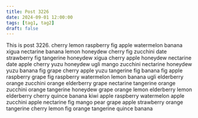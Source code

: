 ```yaml
---
title: Post 3226
date: 2024-09-01 12:00:00
tags: [tag1, tag2]
draft: false
---
```

This is post 3226.
cherry
lemon
raspberry
fig
apple
watermelon
banana
xigua
nectarine
banana
lemon
honeydew
cherry
fig
zucchini
date
strawberry
fig
tangerine
honeydew
xigua
cherry
apple
honeydew
nectarine
date
apple
cherry
yuzu
honeydew
ugli
mango
zucchini
nectarine
honeydew
yuzu
banana
fig
grape
cherry
apple
yuzu
tangerine
fig
banana
fig
apple
raspberry
grape
fig
raspberry
watermelon
lemon
banana
ugli
elderberry
orange
zucchini
orange
elderberry
grape
nectarine
tangerine
orange
zucchini
orange
tangerine
honeydew
grape
orange
lemon
elderberry
lemon
elderberry
cherry
quince
banana
kiwi
apple
raspberry
watermelon
apple
zucchini
apple
nectarine
fig
mango
pear
grape
apple
strawberry
orange
tangerine
cherry
lemon
fig
orange
tangerine
quince
banana
